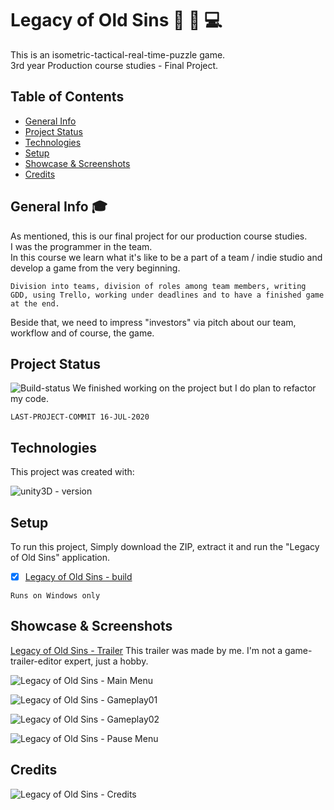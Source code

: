 # Legacy of Old Sins :gun: :hocho: :computer:

This is an isometric-tactical-real-time-puzzle game.\
3rd year Production course studies - Final Project.

## Table of Contents

* [General Info](#General-Info)
* [Project Status](#Project-Status)
* [Technologies](#Technologies)
* [Setup](#Setup)
* [Showcase & Screenshots](#Showcase-&-Screenshots)
* [Credits](#Credits)

## General Info :mortar_board:

As mentioned, this is our final project for our production course studies.\
I was the programmer in the team.\
In this course we learn what it's like to be a part of a team / indie studio and develop a game from the very beginning.
```
Division into teams, division of roles among team members, writing GDD, using Trello, working under deadlines and to have a finished game at the end.
```
Beside that, we need to impress "investors" via pitch about our team, workflow and of course, the game.

## Project Status

![Build-status](https://img.shields.io/badge/build-passing-green)
We finished working on the project but I do plan to refactor my code.
```
LAST-PROJECT-COMMIT 16-JUL-2020
```

## Technologies

This project was created with:

![unity3D - version](https://img.shields.io/badge/Unity3D-v2019.02.0f1-blue)

## Setup

To run this project, Simply download the ZIP, extract it and run the "Legacy of Old Sins" application.
- [x] [Legacy of Old Sins - build](https://drive.google.com/file/d/1LgQIUqSxXUw0bpfXfB_EfE8KXaptbRHY/view?usp=sharing)

```
Runs on Windows only
```

## Showcase & Screenshots

[Legacy of Old Sins - Trailer](https://youtu.be/_dYMlnEp3-E)
This trailer was made by me. I'm not a game-trailer-editor expert, just a hobby.

![Legacy of Old Sins - Main Menu](https://user-images.githubusercontent.com/44708223/87680962-bb4aad80-c786-11ea-96a0-1aba3600e40c.png)

![Legacy of Old Sins - Gameplay01](https://user-images.githubusercontent.com/44708223/87680976-bdad0780-c786-11ea-91cd-7819b4c84b91.png)

![Legacy of Old Sins - Gameplay02](https://user-images.githubusercontent.com/44708223/87680977-be459e00-c786-11ea-8a3a-e657b0ba0a32.png)

![Legacy of Old Sins - Pause Menu](https://user-images.githubusercontent.com/44708223/87680969-bd147100-c786-11ea-817c-c5e377c369e1.png)


## Credits

![Legacy of Old Sins - Credits](https://user-images.githubusercontent.com/44708223/87684650-2b5b3280-c78b-11ea-9f55-8123451ca4ce.png)
